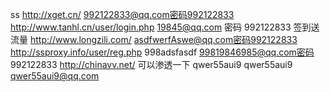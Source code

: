 ss
http://xget.cn/
	992122833@qq.com密码992122833
http://www.tanhl.cn/user/login.php
	19845@qq.com 密码 992122833 签到送流量
http://www.longzili.com/
	asdfwerfAswe@qq.com密码992122833
http://ssproxy.info/user/reg.php
	998adsfasdf 99819846985@qq.com密码 992122833
http://chinavv.net/ 可以渗透一下
	qwer55aui9 qwer55aui9 qwer55aui9@qq.com

